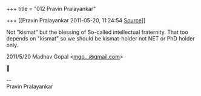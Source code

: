 +++
title = "012 Pravin Pralayankar"

+++
[[Pravin Pralayankar	2011-05-20, 11:24:54 [Source](https://groups.google.com/g/bvparishat/c/xw9RIghQPcU)]]



Not "kismat" but the blessing of So-called intellectual fraternity. That too depends on "kismat" so we should be kismat-holder not NET or PhD holder only.  
  

2011/5/20 Madhav Gopal \<[mgo...@gmail.com]()\>



  
  
  
--  
Pravin Pralayankar  
  
  
  
  

